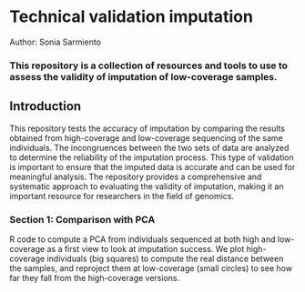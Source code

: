 # Technical validation imputation
Author: Sonia Sarmiento

### This repository is a collection of resources and tools to use to assess the validity of imputation of low-coverage samples. 

## Introduction 
This repository tests the accuracy of imputation by comparing the results obtained from high-coverage and low-coverage sequencing of the same individuals. The incongruences between the two sets of data are analyzed to determine the reliability of the imputation process. This type of validation is important to ensure that the imputed data is accurate and can be used for meaningful analysis. The repository provides a comprehensive and systematic approach to evaluating the validity of imputation, making it an important resource for researchers in the field of genomics.

### Section 1: Comparison with PCA

R code to compute a PCA from individuals sequenced at both high and low-coverage as a first view to look at imputation success. We plot high-coverage individuals (big squares) to compute the real distance between the samples, and reproject them at low-coverage (small circles) to see how far they fall from the high-coverage versions.


